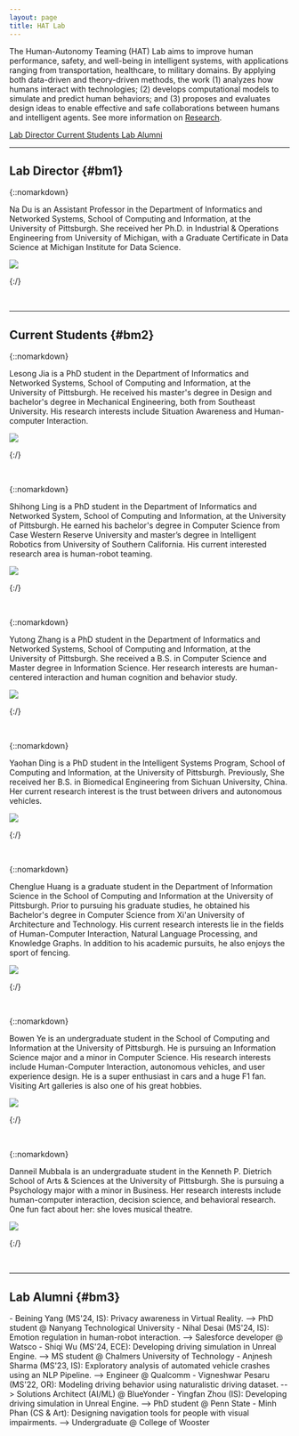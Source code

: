 ```yaml
---
layout: page
title: HAT Lab
---
```

The Human-Autonomy Teaming (HAT) Lab aims to improve human performance, safety, and well-being in intelligent systems, with applications ranging from transportation, healthcare, to military domains. By applying both data-driven and theory-driven methods, the work (1) analyzes how humans interact with technologies; (2) develops computational models to simulate and predict human behaviors; and (3) proposes and evaluates design ideas to enable effective and safe collaborations between humans and intelligent agents. See more information on [Research](./research).

<a role="button" href="#bm1" class="btn btn-primary btn-md"> Lab Director </a>
<a role="button" href="#bm2" class="btn btn-primary btn-md"> Current Students </a>
<a role="button" href="#bm3" class="btn btn-primary btn-md"> Lab Alumni</a>

---
## Lab Director {#bm1}
<p></p>
{::nomarkdown}
<div class="main-topic">
    <div class="right-profile-text">
        <p>Na Du is an Assistant Professor in the Department of Informatics and Networked Systems, School of Computing and Information, at the University of Pittsburgh. She received her Ph.D. in Industrial & Operations Engineering from University of Michigan, with a Graduate Certificate in Data Science at Michigan Institute for Data Science.</p>
    </div>
    <div class="left-profile-picture">
        <img src="images/Profile/Na_Du_resize.jpeg">
    </div>
</div>

{:/}


<p>&nbsp;</p>



---
## Current Students {#bm2}
<p></p>


{::nomarkdown}
<div class="main-topic">
    <div class="right-profile-text">
        <p>Lesong Jia is a PhD student in the Department of Informatics and Networked Systems, School of Computing and Information, at the University of Pittsburgh. He received his master's degree in Design and bachelor's degree in Mechanical Engineering, both from Southeast University. His research interests include Situation Awareness and Human-computer Interaction.</p>
    </div>
    <div class="left-profile-picture">
        <img src="images/Profile/lesong.png">
    </div>
</div>

{:/}


<p>&nbsp;</p>


{::nomarkdown}
<div class="main-topic">
    <div class="right-profile-text">
        <p> Shihong Ling is a PhD student in the Department of Informatics and Networked System, School of Computing and Information, at the University of Pittsburgh. He earned his bachelor's degree in Computer Science from Case Western Reserve University and master’s degree in Intelligent Robotics from University of Southern California. His current interested research area is human-robot teaming.</p>
    </div>
    <div class="left-profile-picture">
        <img src="images/Profile/shihong.jpg">
    </div>
</div>

{:/}


<p>&nbsp;</p>




{::nomarkdown}
<div class="main-topic">
    <div class="right-profile-text">
        <p>Yutong Zhang is a PhD student in the Department of Informatics and Networked Systems, School of Computing and Information, at the University of Pittsburgh. She received a B.S. in Computer Science and Master degree in Information Science. Her research interests are human-centered interaction and human cognition and behavior study.</p>
    </div>
    <div class="left-profile-picture">
        <img src="images/Profile/yutong.JPG">
    </div>
</div>

{:/}


<p>&nbsp;</p>



{::nomarkdown}
<div class="main-topic">
    <div class="right-profile-text">
        <p>Yaohan Ding is a PhD student in the Intelligent Systems Program, School of Computing and Information, at the University of Pittsburgh. Previously, She received her B.S. in Biomedical Engineering from Sichuan University, China. Her current research interest is the trust between drivers and autonomous vehicles.</p>
    </div>
    <div class="left-profile-picture">
        <img src="images/Profile/yaohan.png">
    </div>
</div>

{:/}
<p>&nbsp;</p>





<!-- {::nomarkdown}
<div class="main-topic">
    <div class="right-profile-text">
        <p>Beining Yang is a graduate student in Information Science at the University of Pittsburgh. She earned her B.S. in Information Science at Cornell University. Her research focuses on Human Computer Interaction, Virtual Reality, and Data Analysis. One fun fact about her: the only pet she had ever kept is a hermit crab when she was eight.
</p>
    </div>
    <div class="left-profile-picture">
        <img src="images/Profile/Beining.JPG">
    </div>
</div>

{:/}
<p>&nbsp;</p>




{::nomarkdown}
<div class="main-topic">
    <div class="right-profile-text">
        <p>Nihal Desai is a graduate student in the Dept. of Information Science, School of Computing and Information, at the University of Pittsburgh. He previously earned his Bachelors degree in Electronics and Instrumentation from BMS College of Engineering, India. His current research interest is human-centered interaction, accessible design and autonomous vehicles.
</p>
    </div>
    <div class="left-profile-picture">
        <img src="images/Profile/Nihal_Resized.png">
    </div>
</div>

{:/}
<p>&nbsp;</p>
 -->



{::nomarkdown}
<div class="main-topic">
    <div class="right-profile-text">
        <p>Chenglue Huang is a graduate student in the Department of Information Science in the School of Computing and Information at the University of Pittsburgh. Prior to pursuing his graduate studies, he obtained his Bachelor's degree in Computer Science from Xi'an University of Architecture and Technology. His current research interests lie in the fields of Human-Computer Interaction, Natural Language Processing, and Knowledge Graphs. In addition to his academic pursuits, he also enjoys the sport of fencing.
</p>
    </div>
    <div class="left-profile-picture">
        <img src="images/Profile/Huang.png">
    </div>
</div>

{:/}
<p>&nbsp;</p>



{::nomarkdown}
<div class="main-topic">
    <div class="right-profile-text">
        <p>Bowen Ye is an undergraduate student in the School of Computing and Information at the University of Pittsburgh. He is pursuing an Information Science major and a minor in Computer Science. His research interests include Human-Computer Interaction, autonomous vehicles, and user experience design. He is a super enthusiast in cars and a huge F1 fan. Visiting Art galleries is also one of his great hobbies.
</p>
    </div>
    <div class="left-profile-picture">
        <img src="images/Profile/Bowen.jpg">
    </div>
</div>

{:/}
<p>&nbsp;</p>






{::nomarkdown}
<div class="main-topic">
    <div class="right-profile-text">
        <p>Danneil Mubbala is an undergraduate student in the Kenneth P. Dietrich School of Arts & Sciences at the University of Pittsburgh. She is pursuing a Psychology major with a minor in Business. Her research interests include human-computer interaction, decision science, and behavioral research. One fun fact about her: she loves musical theatre.
</p>
    </div>
    <div class="left-profile-picture">
        <img src="images/Profile/DM_headshot.png">
    </div>
</div>

{:/}
<p>&nbsp;</p>




---
## Lab Alumni {#bm3}
<p></p>
- Beining Yang (MS'24, IS): Privacy awareness in Virtual Reality. --> PhD student @ Nanyang Technological University
- Nihal Desai (MS'24, IS): Emotion regulation in human-robot interaction. --> Salesforce developer @ Watsco
- Shiqi Wu (MS'24, ECE): Developing driving simulation in Unreal Engine. --> MS student @ Chalmers University of Technology
- Anjnesh Sharma (MS'23, IS): Exploratory analysis of automated vehicle crashes using an NLP Pipeline. --> Engineer @ Qualcomm
- Vigneshwar Pesaru (MS'22, OR): Modeling driving behavior using naturalistic driving dataset. --> Solutions Architect (AI/ML) @ BlueYonder
- Yingfan Zhou (IS): Developing driving simulation in Unreal Engine. --> PhD student @ Penn State
- Minh Phan (CS & Art): Designing navigation tools for people with visual impairments. --> Undergraduate @ College of Wooster

<p></p>